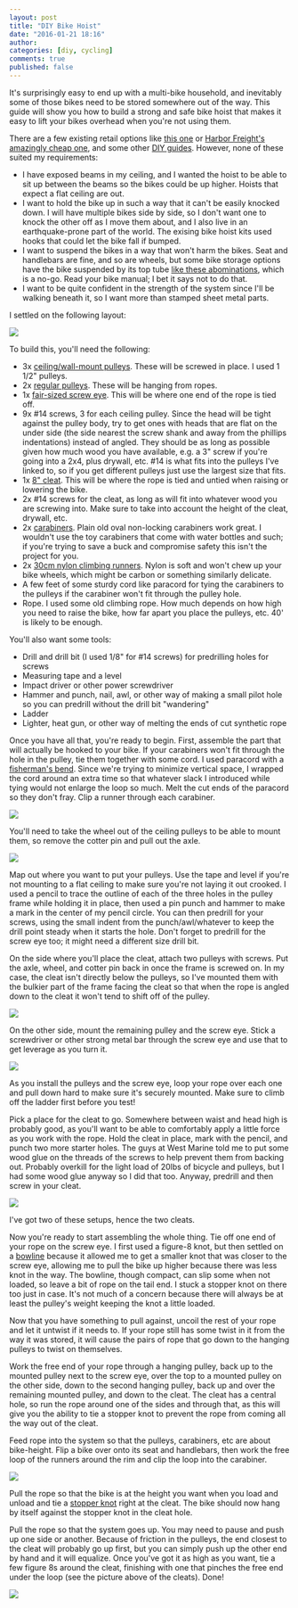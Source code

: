 ```yaml
---
layout: post
title: "DIY Bike Hoist"
date: "2016-01-21 18:16"
author:
categories: [diy, cycling]
comments: true
published: false
---
```


It's surprisingly easy to end up with a multi-bike household, and inevitably some of those bikes need to be stored somewhere out of the way. This guide will show you how to build a strong and safe bike hoist that makes it easy to lift your bikes overhead when you're not using them.

There are a few existing retail options like [this one](http://www.amazon.com/RAD-Cycle-Products-Bike-Hoist/dp/B000PEURIQ) or [Harbor Freight's amazingly cheap one](http://www.harborfreight.com/bicycle-lift-95803.html), and some other [DIY guides](http://www.instructables.com/id/Bicycle-Hoist-or-%22How-to-get-the-wife-s-bike-out-o/). However, none of these suited my requirements:

- I have exposed beams in my ceiling, and I wanted the hoist to be able to sit up between the beams so the bikes could be up higher. Hoists that expect a flat ceiling are out.
- I want to hold the bike up in such a way that it can't be easily knocked down. I will have multiple bikes side by side, so I don't want one to knock the other off as I move them about, and I also live in an earthquake-prone part of the world. The exising bike hoist kits used hooks that could let the bike fall if bumped.
- I want to suspend the bikes in a way that won't harm the bikes. Seat and handlebars are fine, and so are wheels, but some bike storage options have the bike suspended by its top tube [like these abominations](http://coolmaterial.com/feature/store-a-bike-in-style/), which is a no-go. Read your bike manual; I bet it says not to do that.
- I want to be quite confident in the strength of the system since I'll be walking beneath it, so I want more than stamped sheet metal parts.

I settled on the following layout:

<img src="${r '/images/bike-hoist/schematic.png'}"/>

To build this, you'll need the following:

- 3x [ceiling/wall-mount pulleys](http://www.homedepot.com/p/Crown-Bolt-1-1-2-in-Zinc-Plated-Wall-Ceiling-Mount-Pulley-64634/203001587). These will be screwed in place. I used 1 1/2" pulleys.
- 2x [regular pulleys](http://www.homedepot.com/p/Everbilt-1-1-2-in-Zinc-Plated-Rigid-Single-Pulley-44144/205887587). These will be hanging from ropes.
- 1x [fair-sized screw eye](http://www.homedepot.com/p/Everbilt-5-16-in-x-4-in-Zinc-Plated-Lag-Thread-Screw-Eye-806926/204273852). This will be where one end of the rope is tied off.
- 9x #14 screws, 3 for each ceiling pulley. Since the head will be tight against the pulley body, try to get ones with heads that are flat on the under side (the side nearest the screw shank and away from the phillips indentations) instead of angled. They should be as long as possible given how much wood you have available, e.g. a 3" screw if you're going into a 2x4, plus drywall, etc. #14 is what fits into the pulleys I've linked to, so if you get different pulleys just use the largest size that fits.
- 1x [8" cleat](http://www.westmarine.com/buy/west-marine--nylon-cleats--P002_064_005_502). This will be where the rope is tied and untied when raising or lowering the bike.
- 2x #14 screws for the cleat, as long as will fit into whatever wood you are screwing into. Make sure to take into account the height of the cleat, drywall, etc.
- 2x [carabiners](http://www.rei.com/product/471041/black-diamond-oval-carabiner). Plain old oval non-locking carabiners work great. I wouldn't use the toy carabiners that come with water bottles and such; if you're trying to save a buck and compromise safety this isn't the project for you.
- 2x [30cm nylon climbing runners](http://www.rei.com/product/722354/black-diamond-18mm-nylon-runners). Nylon is soft and won't chew up your bike wheels, which might be carbon or something similarly delicate.
- A few feet of some sturdy cord like paracord for tying the carabiners to the pulleys if the carabiner won't fit through the pulley hole.
- Rope. I used some old climbing rope. How much depends on how high you need to raise the bike, how far apart you place the pulleys, etc. 40' is likely to be enough.

You'll also want some tools:

- Drill and drill bit (I used 1/8" for #14 screws) for predrilling holes for screws
- Measuring tape and a level
- Impact driver or other power screwdriver
- Hammer and punch, nail, awl, or other way of making a small pilot hole so you can predrill without the drill bit "wandering"
- Ladder
- Lighter, heat gun, or other way of melting the ends of cut synthetic rope


Once you have all that, you're ready to begin. First, assemble the part that will actually be hooked to your bike. If your carabiners won't fit through the hole in the pulley, tie them together with some cord. I used paracord with a [fisherman's bend](http://www.animatedknots.com/doublefishermans/index.php?Categ=typebends&LogoImage=LogoGrog.png&Website=www.animatedknots.com#ScrollPoint). Since we're trying to minimize vertical space, I wrapped the cord around an extra time so that whatever slack I introduced while tying would not enlarge the loop so much. Melt the cut ends of the paracord so they don't fray. Clip a runner through each carabiner.

<img src="${r '/images/bike-hoist/carabiner.jpg'}"/>

You'll need to take the wheel out of the ceiling pulleys to be able to mount them, so remove the cotter pin and pull out the axle.

<img src="${r '/images/bike-hoist/hardware.jpg'}"/>

Map out where you want to put your pulleys. Use the tape and level if you're not mounting to a flat ceiling to make sure you're not laying it out crooked. I used a pencil to trace the outline of each of the three holes in the pulley frame while holding it in place, then used a pin punch and hammer to make a mark in the center of my pencil circle. You can then predrill for your screws, using the small indent from the punch/awl/whatever to keep the drill point steady when it starts the hole. Don't forget to predrill for the screw eye too; it might need a different size drill bit.

On the side where you'll place the cleat, attach two pulleys with screws. Put the axle, wheel, and cotter pin back in once the frame is screwed on. In my case, the cleat isn't directly below the pulleys, so I've mounted them with the bulkier part of the frame facing the cleat so that when the rope is angled down to the cleat it won't tend to shift off of the pulley.

<img src="${r '/images/bike-hoist/cleatside.jpg'}"/>

On the other side, mount the remaining pulley and the screw eye. Stick a screwdriver or other strong metal bar through the screw eye and use that to get leverage as you turn it.

<img src="${r '/images/bike-hoist/farside.jpg'}"/>

As you install the pulleys and the screw eye, loop your rope over each one and pull down hard to make sure it's securely mounted. Make sure to climb off the ladder first before you test!

Pick a place for the cleat to go. Somewhere between waist and head high is probably good, as you'll want to be able to comfortably apply a little force as you work with the rope. Hold the cleat in place, mark with the pencil, and punch two more starter holes. The guys at West Marine told me to put some wood glue on the threads of the screws to help prevent them from backing out. Probably overkill for the light load of 20lbs of bicycle and pulleys, but I had some wood glue anyway so I did that too. Anyway, predrill and then screw in your cleat.

<img src="${r '/images/bike-hoist/cleats.jpg'}"/>

I've got two of these setups, hence the two cleats.

Now you're ready to start assembling the whole thing. Tie off one end of your rope on the screw eye. I first used a figure-8 knot, but then settled on a [bowline](http://www.animatedknots.com/bowline/index.php?LogoImage=LogoGrog.png&Website=www.animatedknots.com#ScrollPoint) because it allowed me to get a smaller knot that was closer to the screw eye, allowing me to pull the bike up higher because there was less knot in the way. The bowline, though compact, can slip some when not loaded, so leave a bit of rope on the tail end. I stuck a stopper knot on there too just in case. It's not much of a concern because there will always be at least the pulley's weight keeping the knot a little loaded.

Now that you have something to pull against, uncoil the rest of your rope and let it untwist if it needs to. If your rope still has some twist in it from the way it was stored, it will cause the pairs of rope that go down to the hanging pulleys to twist on themselves.

Work the free end of your rope through a hanging pulley, back up to the mounted pulley next to the screw eye, over the top to a mounted pulley on the other side, down to the second hanging pulley, back up and over the remaining mounted pulley, and down to the cleat. The cleat has a central hole, so run the rope around one of the sides and through that, as this will give you the ability to tie a stopper knot to prevent the rope from coming all the way out of the cleat.

Feed rope into the system so that the pulleys, carabiners, etc are about bike-height. Flip a bike over onto its seat and handlebars, then work the free loop of the runners around the rim and clip the loop into the carabiner.

<img src="${r '/images/bike-hoist/runners.jpg'}"/>

Pull the rope so that the bike is at the height you want when you load and unload and tie a [stopper knot](http://www.animatedknots.com/doubleoverhand/index.php?Categ=typestoppers&LogoImage=LogoGrog.png&Website=www.animatedknots.com#ScrollPoint) right at the cleat. The bike should now hang by itself against the stopper knot in the cleat hole.

Pull the rope so that the system goes up. You may need to pause and push up one side or another. Because of friction in the pulleys, the end closest to the cleat will probably go up first, but you can simply push up the other end by hand and it will equalize. Once you've got it as high as you want, tie a few figure 8s around the cleat, finishing with one that pinches the free end under the loop (see the picture above of the cleats). Done!

<img src="${r '/images/bike-hoist/overview.jpg'}"/>
